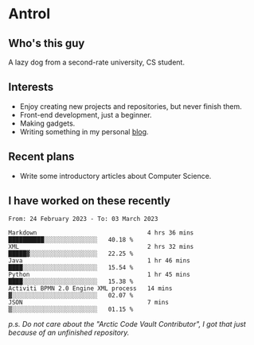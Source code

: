 # Antrol

## Who's this guy

A lazy dog from a second-rate university, CS student.

## Interests

* Enjoy creating new projects and repositories, but never finish them.
* Front-end development, just a beginner.
* Making gadgets.
* Writing something in my personal [blog](https://blog.antrol.xyz/).

## Recent plans

* Write some introductory articles about Computer Science.

<!--
* Try to develop a website for [Anime4KCPP](https://github.com/TianZerL/Anime4KCPP).
* Develop a Markdown renderer which user can customize its css, of course it is GUI-based.~~(If I could finish  it before getting bored)~~
* Work with my [teammates](https://github.com/SWJTU-Lazy-Dogs).
* Find something interests me, as a hobby after finishing my ~~boring~~ homework.
-->

## I have worked on these recently

<!--START_SECTION:waka-->

```text
From: 24 February 2023 - To: 03 March 2023

Markdown                               4 hrs 36 mins   ██████████░░░░░░░░░░░░░░░   40.18 %
XML                                    2 hrs 32 mins   █████▓░░░░░░░░░░░░░░░░░░░   22.25 %
Java                                   1 hr 46 mins    ████░░░░░░░░░░░░░░░░░░░░░   15.54 %
Python                                 1 hr 45 mins    ████░░░░░░░░░░░░░░░░░░░░░   15.38 %
Activiti BPMN 2.0 Engine XML process   14 mins         ▓░░░░░░░░░░░░░░░░░░░░░░░░   02.07 %
JSON                                   7 mins          ▒░░░░░░░░░░░░░░░░░░░░░░░░   01.15 %
```

<!--END_SECTION:waka-->

*p.s.  Do not care about the "Arctic Code Vault Contributor", I got that just because of an unfinished repository.*

<!--
**qzmlgfj/qzmlgfj** is a ✨ _special_ ✨ repository because its `README.md` (this file) appears on your GitHub profile.

Here are some ideas to get you started:

- 🔭 I’m currently working on ...
- 🌱 I’m currently learning ...
- 👯 I’m looking to collaborate on ...
- 🤔 I’m looking for help with ...
- 💬 Ask me about ...
- 📫 How to reach me: ...
- 😄 Pronouns: ...
- ⚡ Fun fact: ...
-->
